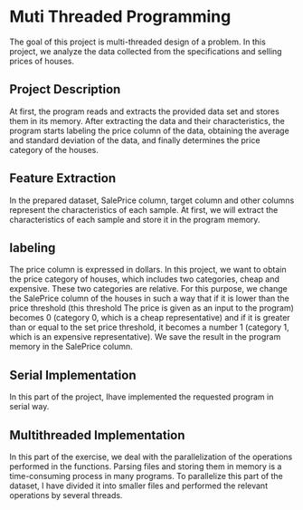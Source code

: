 # Muti Threaded Programming
The goal of this project is multi-threaded design of a problem. In this project, we analyze the data collected from the specifications and selling prices of houses.

## Project Description
At first, the program reads and extracts the provided data set and stores them in its memory. After extracting the data and their characteristics, the program starts labeling the price column of the data, obtaining the average and standard deviation of the data, and finally determines the price category of the houses.

## Feature Extraction

In the prepared dataset, SalePrice column, target column and other columns represent the characteristics of each sample. At first, we will extract the characteristics of each sample and store it in the program memory.

## labeling

The price column is expressed in dollars. In this project, we want to obtain the price category of houses, which includes two categories, cheap and expensive. These two categories are relative. For this purpose, we change the SalePrice column of the houses in such a way that if it is lower than the price threshold (this threshold The price is given as an input to the program) becomes 0 (category 0, which is a cheap representative) and if it is greater than or equal to the set price threshold, it becomes a number 1 (category 1, which is an expensive representative). We save the result in the program memory in the SalePrice column.

## Serial Implementation

In this part of the project, Ihave implemented the requested program in serial way.

## Multithreaded Implementation

In this part of the exercise, we deal with the parallelization of the operations performed in the functions. Parsing files and storing them in memory is a time-consuming process in many programs. To parallelize this part of the dataset, I have divided it into smaller files and performed the relevant operations by several threads.
